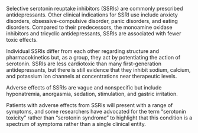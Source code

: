 Selective serotonin reuptake inhibitors (SSRIs) are commonly prescribed antidepressants. Other clinical indications for SSRI use include anxiety disorders, obsessive-compulsive disorder, panic disorders, and eating disorders. Compared to their predecessors, the monoamine oxidase inhibitors and tricyclic antidepressants, SSRIs are associated with fewer toxic effects.

Individual SSRIs differ from each other regarding structure and pharmacokinetics but, as a group, they act by potentiating the action of serotonin. SSRIs are less cardiotoxic than many first-generation antidepressants, but there is still evidence that they inhibit sodium, calcium, and potassium ion channels at concentrations near therapeutic levels.

Adverse effects of SSRIs are vague and nonspecific but include hyponatremia, anorgasmia, sedation, stimulation, and gastric irritation.

Patients with adverse effects from SSRIs will present with a range of symptoms, and some researchers have advocated for the term “serotonin toxicity” rather than “serotonin syndrome” to highlight that this condition is a spectrum of symptoms rather than a single clinical entity.